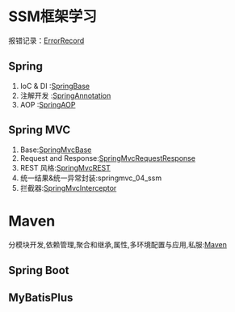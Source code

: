 # SSM框架学习
报错记录：[ErrorRecord](https://github.com/YuqingXiong/SpringFramework/blob/master/SSM%E9%81%87%E5%88%B0%E7%9A%84%E6%8A%A5%E9%94%99%E8%AE%B0%E5%BD%95.md)
## Spring
1. IoC & DI :[SpringBase](https://github.com/YuqingXiong/SpringFramework/blob/master/SpringBase.md)
2. 注解开发 :[SpringAnnotation](https://github.com/YuqingXiong/SpringFramework/blob/master/SpringAnnotation.md)
3. AOP :[SpringAOP](https://github.com/YuqingXiong/SpringFramework/blob/master/SpringAOP.md)

## Spring MVC
1. Base:[SpringMvcBase](https://github.com/YuqingXiong/SpringFramework/blob/master/SpringMVCBase.md)
2. Request and Response:[SpringMvcRequestResponse](https://github.com/YuqingXiong/SpringFramework/blob/master/SpringMVCRequestResponse.md)
3. REST 风格:[SpringMvcREST](https://github.com/YuqingXiong/SpringFramework/blob/master/SpringMVCREST.md/)
4. 统一结果&统一异常封装:springmvc_04_ssm
5. 拦截器:[SpringMvcInterceptor](https://github.com/YuqingXiong/SpringFramework/blob/master/SpringMvcInterceptor.md/)

# Maven
分模块开发,依赖管理,聚合和继承,属性,多环境配置与应用,私服:[Maven](https://github.com/YuqingXiong/SpringFramework/blob/master/Maven.md/)
## Spring Boot

## MyBatisPlus
